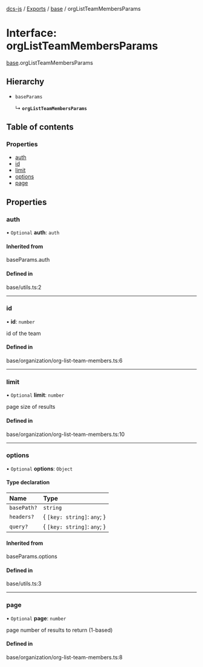 [dcs-js](../README.md) / [Exports](../modules.md) / [base](../modules/base.md) / orgListTeamMembersParams

# Interface: orgListTeamMembersParams

[base](../modules/base.md).orgListTeamMembersParams

## Hierarchy

- `baseParams`

  ↳ **`orgListTeamMembersParams`**

## Table of contents

### Properties

- [auth](base.orgListTeamMembersParams.md#auth)
- [id](base.orgListTeamMembersParams.md#id)
- [limit](base.orgListTeamMembersParams.md#limit)
- [options](base.orgListTeamMembersParams.md#options)
- [page](base.orgListTeamMembersParams.md#page)

## Properties

### <a id="auth" name="auth"></a> auth

• `Optional` **auth**: `auth`

#### Inherited from

baseParams.auth

#### Defined in

base/utils.ts:2

___

### <a id="id" name="id"></a> id

• **id**: `number`

id of the team

#### Defined in

base/organization/org-list-team-members.ts:6

___

### <a id="limit" name="limit"></a> limit

• `Optional` **limit**: `number`

page size of results

#### Defined in

base/organization/org-list-team-members.ts:10

___

### <a id="options" name="options"></a> options

• `Optional` **options**: `Object`

#### Type declaration

| Name | Type |
| :------ | :------ |
| `basePath?` | `string` |
| `headers?` | { `[key: string]`: `any`;  } |
| `query?` | { `[key: string]`: `any`;  } |

#### Inherited from

baseParams.options

#### Defined in

base/utils.ts:3

___

### <a id="page" name="page"></a> page

• `Optional` **page**: `number`

page number of results to return (1-based)

#### Defined in

base/organization/org-list-team-members.ts:8

